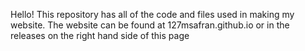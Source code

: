 Hello! This repository has all of the code and files used in making my website. The website can be found at 127msafran.github.io or in the releases on the right hand side of this page
